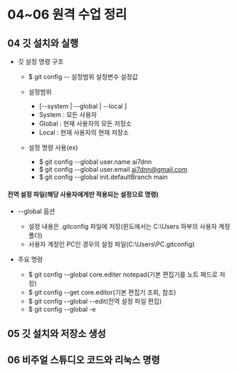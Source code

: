 # 04~06 원격 수업 정리

## 04 깃 설치와 실행

- 깃 설정 명령 구조
  - $ git config -- 설정범위 설정변수 설정값

  - 설정범위
    - [--system | --global | --local ]
    - System : 모든 사용자
    - Global : 현재 사용자의 모든 저장소
    - Local : 현재 사용자의 현재 저장소
  - 설정 명령 사용(ex)
    - $ git config --global user.name ai7dnn
    - $ git config --global user.email ai7dnn@gmail.com
    - $ git config --global init.defaultBranch main

#### 전역 설정 파일(해당 사용자에게만 적용되는 설정으로 명령)
- --global 옵션
  - 설정 내용은 .gitconfig 파일에 저장(윈도에서는 C:\Users 하부의 사용자 계정 폴더)
  - 사용자 계정인 PC인 경우의 설정 파일(C:\Users\PC\.gitconfig)

- 주요 명령
  - $ git config --global core.editer notepad(기본 편집기를 노트 패드로 저장)
  - $ git config --get core.editor(기본 편집기 조회, 참조)
  - $ git config --global --edit(전역 설정 파일 편집)
  - $ git config --global -e

## 05 깃 설치와 저장소 생성

## 06 비주얼 스튜디오 코드와 리눅스 명령
